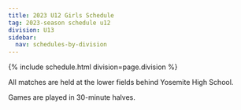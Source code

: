 ```yaml
---
title: 2023 U12 Girls Schedule
tag: 2023-season schedule u12
division: U13
sidebar:
  nav: schedules-by-division
---
```


{% include schedule.html division=page.division %}

All matches are held at the lower fields behind Yosemite High School.

Games are played in 30-minute halves.
